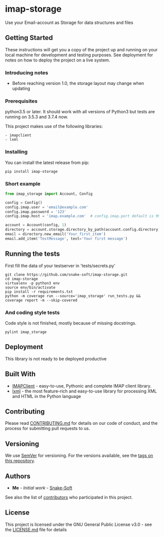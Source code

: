 # imap-storage

Use your Email-account as Storage for data structures and files 


## Getting Started

These instructions will get you a copy of the project up and running on your local machine for development and testing purposes. See deployment for notes on how to deploy the project on a live system.

### Introducing notes
- Before reaching version 1.0, the storage layout may change when updating

### Prerequisites

python3.5 or later.
It should work with all versions of Python3 but tests are running on 3.5.3 and 3.7.4 now.

This project makes use of the following libraries:
```
- imapclient
- lxml
```

### Installing

You can install the latest release from pip:
```
pip install imap-storage
```

### Short example

```python
from imap_storage import Account, Config

config = Config()
config.imap.user = 'email@example.com'
config.imap.password = '123'
config.imap.host = 'imap.example.com'  # config.imap.port default is 993

account = Account(config, 1)
directory = account.storage.directory_by_path(account.config.directory)
email = directory.new_email('Your_first_item')
email.add_item('TestMessage', text='Your first message')
```


## Running the tests

First fill the data of your testserver in 'tests/secrets.py'
```
git clone https://github.com/snake-soft/imap-storage.git
cd imap-storage
virtualenv -p python3 env
source env/bin/activate
pip install -r requirements.txt
python -m coverage run --source='imap_storage' run_tests.py && coverage report -m --skip-covered
```

### And coding style tests

Code style is not finished, mostly because of missing docstrings.
```
pylint imap_storage
```

## Deployment

This library is not ready to be deployed productive


## Built With
* [IMAPClient](https://imapclient.readthedocs.io/en/2.1.0/) - easy-to-use, Pythonic and complete IMAP client library.
* [lxml](https://lxml.de/) - the most feature-rich and easy-to-use library for processing XML and HTML in the Python language


## Contributing
Please read [CONTRIBUTING.md](https://gist.github.com/PurpleBooth/b24679402957c63ec426) for details on our code of conduct, and the process for submitting pull requests to us.


## Versioning
We use [SemVer](http://semver.org/) for versioning. For the versions available, see the [tags on this repository](https://github.com/your/project/tags). 


## Authors
* **Me** - *Initial work* - [Snake-Soft](https://github.com/snake-soft)

See also the list of [contributors](https://github.com/snake-soft/imap-storage/graphs/contributors) who participated in this project.

## License

This project is licensed under the GNU General Public License v3.0 - see the [LICENSE.md](LICENSE.md) file for details
